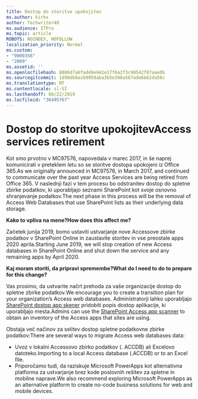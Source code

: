 ```yaml
---
title: Dostop do storitve upokojitev
ms.author: kirks
author: Techwriter40
ms.audience: ITPro
ms.topic: article
ROBOTS: NOINDEX, NOFOLLOW
localization_priority: Normal
ms.custom:
- "9000356"
- "2009"
ms.assetid: ''
ms.openlocfilehash: 8886d7a6fad49e942e17f6a2f3c98542f87aae0b
ms.sourcegitcommit: 1d98db8acb9959aba3b5e308a567ade6b62da56c
ms.translationtype: MT
ms.contentlocale: sl-SI
ms.lasthandoff: 08/22/2019
ms.locfileid: "36495767"
---
```

# <a name="access-services-retirement"></a><span data-ttu-id="55dbb-102">Dostop do storitve upokojitev</span><span class="sxs-lookup"><span data-stu-id="55dbb-102">Access services retirement</span></span>

<span data-ttu-id="55dbb-103">Kot smo prvotno v MC97576, napovedala v marec 2017, in še naprej komunicirati v preteklem letu so se storitve dostopa upokojeni iz Office 365.</span><span class="sxs-lookup"><span data-stu-id="55dbb-103">As we originally announced in MC97576, in March 2017, and continued to communicate over the past year Access Services are being retired from Office 365.</span></span> <span data-ttu-id="55dbb-104">V naslednji fazi v tem procesu bo odstranitev dostop do spletne zbirke podatkov, ki uporabljajo seznami SharePoint kot svoje osnovno shranjevanje podatkov.</span><span class="sxs-lookup"><span data-stu-id="55dbb-104">The next phase in this process will be the removal of Access Web Databases that use SharePoint lists as their underlying data storage.</span></span>

<span data-ttu-id="55dbb-105">**Kako to vpliva na mene?**</span><span class="sxs-lookup"><span data-stu-id="55dbb-105">**How does this affect me?**</span></span>

<span data-ttu-id="55dbb-106">Začetek junija 2019, bomo ustaviti ustvarjanje nove Accessove zbirke podatkov v SharePoint Online in zaustavite storitev in vse preostale apps 2020 aprila.</span><span class="sxs-lookup"><span data-stu-id="55dbb-106">Starting June 2019, we will stop creation of new Access databases in SharePoint Online and shut down the service and any remaining apps by April 2020.</span></span>

<span data-ttu-id="55dbb-107">**Kaj moram storiti, da pripravi spremembe?**</span><span class="sxs-lookup"><span data-stu-id="55dbb-107">**What do I need to do to prepare for this change?**</span></span>

<span data-ttu-id="55dbb-108">Vas prosimo, da ustvarite načrt prehoda za vaše organizacije dostop do spletne zbirke podatkov.</span><span class="sxs-lookup"><span data-stu-id="55dbb-108">We encourage you to create a transition plan for your organization’s Access web databases.</span></span> <span data-ttu-id="55dbb-109">Administratorji lahko uporabljajo [SharePoint dostop app skener](https://github.com/SharePoint/PnP-Tools/tree/master/Solutions/SharePoint.AccessApp.Scanner) pridobiti popis dostop aplikacije, ki uporabljajo mesta.</span><span class="sxs-lookup"><span data-stu-id="55dbb-109">Admins can use the [SharePoint Access app scanner](https://github.com/SharePoint/PnP-Tools/tree/master/Solutions/SharePoint.AccessApp.Scanner) to obtain an inventory of the Access apps that sites are using.</span></span>

<span data-ttu-id="55dbb-110">Obstaja več načinov za selitev dostop spletne podatkovne zbirke podatkov:</span><span class="sxs-lookup"><span data-stu-id="55dbb-110">There are several ways to migrate Access web databases data:</span></span>

- <span data-ttu-id="55dbb-111">Uvoz v lokalni Accessovo zbirko podatkov (. ACCDB) ali Excelovo datoteko.</span><span class="sxs-lookup"><span data-stu-id="55dbb-111">Importing to a local Access database (.ACCDB) or to an Excel file.</span></span>
- <span data-ttu-id="55dbb-112">Priporočamo tudi, da raziskuje Microsoft PowerApps kot alternativna platforma za ustvarjanje brez kode poslovnih rešitev za spletne in mobilne naprave.</span><span class="sxs-lookup"><span data-stu-id="55dbb-112">We also recommend exploring Microsoft PowerApps as an alternative platform to create no-code business solutions for web and mobile devices.</span></span>